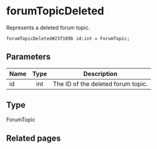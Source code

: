 # forumTopicDeleted
Represents a deleted forum topic.

```
forumTopicDeleted#23f109b id:int = ForumTopic;
```

## Parameters
| Name | Type | Description |
| ---- | :----: | ----------- |
| id | int | The ID of the deleted forum topic. |


## Type
ForumTopic

## Related pages
